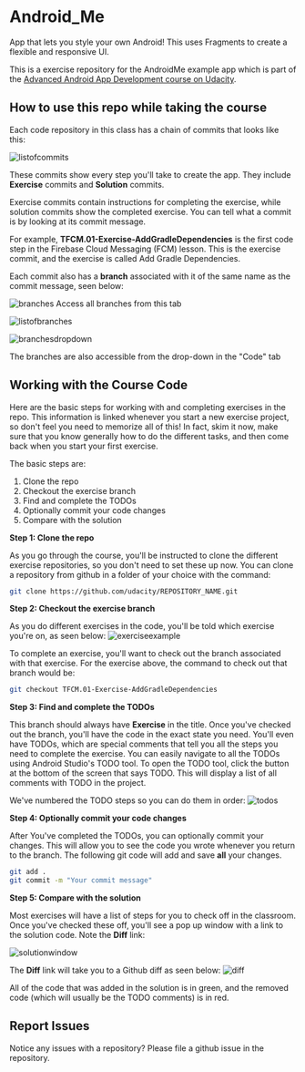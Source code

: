 # Android_Me
App that lets you style your own Android! This uses Fragments to create a flexible and responsive UI.

This is a exercise repository for the AndroidMe example app which is part of the [Advanced Android App Development course on Udacity](https://www.udacity.com/course/advanced-android-app-development--ud855).

## How to use this repo while taking the course

Each code repository in this class has a chain of commits that looks like this:

![listofcommits](https://d17h27t6h515a5.cloudfront.net/topher/2017/March/58befe2e_listofcommits/listofcommits.png)

These commits show every step you'll take to create the app. They include **Exercise** commits and **Solution** commits. 

Exercise commits contain instructions for completing the exercise, while solution commits show the completed exercise. You can tell what a commit is by looking at its commit message. 

For example, **TFCM.01-Exercise-AddGradleDependencies** is the first code step in the Firebase Cloud Messaging (FCM) lesson. This is the exercise commit, and the exercise is called Add Gradle Dependencies.

Each commit also has a **branch** associated with it of the same name as the commit message, seen below:

![branches](https://d17h27t6h515a5.cloudfront.net/topher/2017/April/590390fe_branches-ud855/branches-ud855.png
)
Access all branches from this tab

![listofbranches](https://d17h27t6h515a5.cloudfront.net/topher/2017/March/58befe76_listofbranches/listofbranches.png
)


![branchesdropdown](https://d17h27t6h515a5.cloudfront.net/topher/2017/April/590391a3_branches-dropdown-ud855/branches-dropdown-ud855.png
)


The branches are also accessible from the drop-down in the "Code" tab


## Working with the Course Code

Here are the basic steps for working with and completing exercises in the repo. This information is linked whenever you start a new exercise project, so don't feel you need to memorize all of this! In fact, skim it now, make sure that you know generally how to do the different tasks, and then come back when you start your first exercise. 

The basic steps are:

1. Clone the repo
2. Checkout the exercise branch
3. Find and complete the TODOs
4. Optionally commit your code changes
5. Compare with the solution


**Step 1: Clone the repo**

As you go through the course, you'll be instructed to clone the different exercise repositories, so you don't need to set these up now. You can clone a repository from github in a folder of your choice with the command:

```bash
git clone https://github.com/udacity/REPOSITORY_NAME.git
```

**Step 2: Checkout the exercise branch**

As you do different exercises in the code, you'll be told which exercise you're on, as seen below:
![exerciseexample](https://d17h27t6h515a5.cloudfront.net/topher/2017/March/58bf0087_exerciseexample/exerciseexample.png
)

To complete an exercise, you'll want to check out the branch associated with that exercise. For the exercise above, the command to check out that branch would be:

```bash
git checkout TFCM.01-Exercise-AddGradleDependencies
```

**Step 3: Find and complete the TODOs**

This branch should always have **Exercise** in the title. Once you've checked out the branch, you'll have the code in the exact state you need. You'll even have TODOs, which are special comments that tell you all the steps you need to complete the exercise. You can easily navigate to all the TODOs using Android Studio's TODO tool. To open the TODO tool, click the button at the bottom of the screen that says TODO. This will display a list of all comments with TODO in the project. 

We've numbered the TODO steps so you can do them in order:
![todos](https://d17h27t6h515a5.cloudfront.net/topher/2017/March/58bf00e7_todos/todos.png
)

**Step 4: Optionally commit your code changes**

After You've completed the TODOs, you can optionally commit your changes. This will allow you to see the code you wrote whenever you return to the branch. The following git code will add and save **all** your changes.

```bash
git add .
git commit -m "Your commit message"
```

**Step 5: Compare with the solution**

Most exercises will have a list of steps for you to check off in the classroom. Once you've checked these off, you'll see a pop up window with a link to the solution code. Note the **Diff** link:

![solutionwindow](https://d17h27t6h515a5.cloudfront.net/topher/2017/March/58bf00f9_solutionwindow/solutionwindow.png
)

The **Diff** link will take you to a Github diff as seen below:
![diff](https://d17h27t6h515a5.cloudfront.net/topher/2017/March/58bf0108_diffsceenshot/diffsceenshot.png
)

All of the code that was added in the solution is in green, and the removed code (which will usually be the TODO comments) is in red. 
## Report Issues
Notice any issues with a repository? Please file a github issue in the repository.
